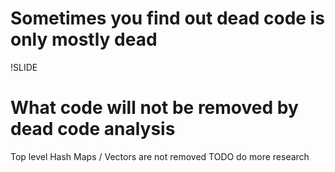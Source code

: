 # Sometimes you find out dead code is only mostly dead

!SLIDE

# What code will not be removed by dead code analysis
Top level Hash Maps / Vectors are not removed
TODO do more research
